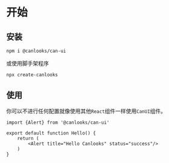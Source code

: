 # 开始
## 安装

```bash
npm i @canlooks/can-ui
```
或使用脚手架程序
```bash
npx create-canlooks
```

## 使用
你可以不进行任何配置就像使用其他`React`组件一样使用`CanUI`组件。

```tsx
import {Alert} from '@canlooks/can-ui'

export default function Hello() {
    return (
        <Alert title="Hello Canlooks" status="success"/>
    )
}
```